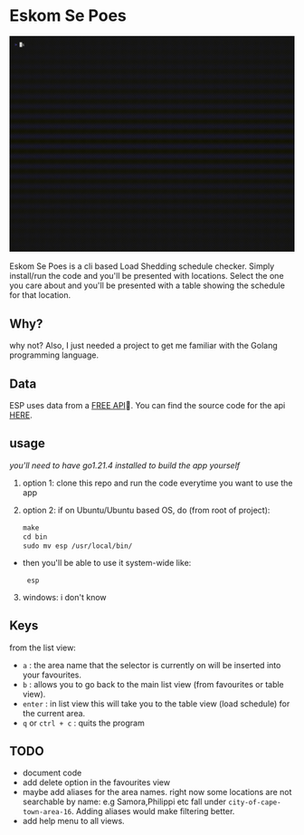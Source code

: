 # Eskom Se Poes

![demo image of esp](./img/demo.gif)

Eskom Se Poes is a cli based Load Shedding schedule checker.
Simply install/run the code and you'll be presented with locations. Select the one you care about and you'll be presented with a table showing the schedule for that location.

## Why?
why not?
Also, I just needed a project to get me familiar with the Golang programming language.


## Data
ESP uses data from a [FREE API](https://eskom-calendar-api.shuttleapp.rs/)🐐. You can find the source code for the api [HERE](https://github.com/beyarkay/eskom-calendar-api).

## usage
_you'll need to have go1.21.4 installed to build the app yourself_
1. option 1: clone this repo and run the code everytime you want to use the app

2. option 2: if on Ubuntu/Ubuntu based OS, do (from root of project):
    ```
    make
    cd bin
    sudo mv esp /usr/local/bin/
    ```
 - then you'll be able to use it system-wide like:
   ```
    esp
   ```


3. windows: i don't know

## Keys
from the list view:
- `a` : the area name that the selector is currently on will be inserted into your favourites.
- `b` : allows you to go back to the main list view (from favourites or table view).
- `enter` : in list view this will take you to the table view (load schedule) for the current area.
- `q` or `ctrl + c` : quits the program


## TODO
- document code
- add delete option in the favourites view
- maybe add aliases for the area names. right now some locations are not searchable by name: e.g Samora,Philippi etc
  fall under `city-of-cape-town-area-16`. Adding aliases would make filtering better.
- add help menu to all views.
